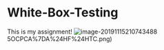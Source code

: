 # White-Box-Testing
This is my assignment!
![image-20191115210743488](https://github.com/DecXu/White-Box-Testing/blob/master/White-Box-Testing--master/IMG/KXQYIG5)5OCPCA%7DA%24HF%24HTC.png)

